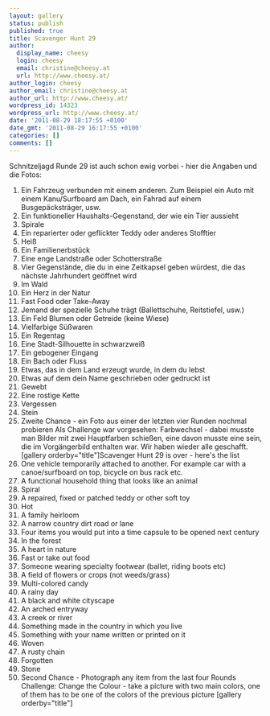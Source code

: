 ```yaml
---
layout: gallery
status: publish
published: true
title: Scavenger Hunt 29
author:
  display_name: cheesy
  login: cheesy
  email: christine@cheesy.at
  url: http://www.cheesy.at/
author_login: cheesy
author_email: christine@cheesy.at
author_url: http://www.cheesy.at/
wordpress_id: 14323
wordpress_url: http://www.cheesy.at/
date: '2011-08-29 18:17:55 +0100'
date_gmt: '2011-08-29 16:17:55 +0100'
categories: []
comments: []
---
```

<!--:de-->Schnitzeljagd Runde 29 ist auch schon ewig vorbei - hier die Angaben und die Fotos:
1. Ein Fahrzeug verbunden mit einem anderen. Zum Beispiel ein Auto mit einem Kanu/Surfboard am Dach, ein Fahrad auf einem Busgepäcksträger, usw.
2. Ein funktioneller Haushalts-Gegenstand, der wie ein Tier aussieht
3. Spirale
4. Ein reparierter oder geflickter Teddy oder anderes Stofftier
5. Heiß
6. Ein Familienerbstück
7. Eine enge Landstraße oder Schotterstraße
8. Vier Gegenstände, die du in eine Zeitkapsel geben würdest, die das nächste Jahrhundert geöffnet wird
9. Im Wald
10. Ein Herz in der Natur
11. Fast Food oder Take-Away
12. Jemand der spezielle Schuhe trägt (Ballettschuhe, Reitstiefel, usw.)
13. Ein Feld Blumen oder Getreide (keine Wiese)
14. Vielfarbige Süßwaren
15. Ein Regentag
16. Eine Stadt-Silhouette in schwarzweiß
17. Ein gebogener Eingang
18. Ein Bach oder Fluss
19. Etwas, das in dem Land erzeugt wurde, in dem du lebst
20. Etwas auf dem dein Name geschrieben oder gedruckt ist
21. Gewebt
22. Eine rostige Kette
23. Vergessen
24. Stein
25. Zweite Chance - ein Foto aus einer der letzten vier Runden nochmal probieren
Als Challenge war vorgesehen: Farbwechsel - dabei musste man Bilder mit zwei Hauptfarben schießen, eine davon musste eine sein, die im Vorgängerbild enthalten war.
Wir haben wieder alle geschafft.
[gallery orderby="title"]<!--:--><!--:en-->Scavenger Hunt 29 is over - here's the list
1. One vehicle temporarily attached to another. For example car with a canoe/surfboard on top, bicycle on bus rack etc.
2. A functional household thing that looks like an animal
3. Spiral
4. A repaired, fixed or patched teddy or other soft toy
5. Hot
6. A family heirloom
7. A narrow country dirt road or lane
8. Four items you would put into a time capsule to be opened next century
9. In the forest
10. A heart in nature
11. Fast or take out food
12. Someone wearing specialty footwear (ballet, riding boots etc)
13. A field of flowers or crops (not weeds/grass)
14. Multi-colored candy
15. A rainy day
16. A black and white cityscape
17. An arched entryway
18. A creek or river
19. Something made in the country in which you live
20. Something with your name written or printed on it
21. Woven
22. A rusty chain
23. Forgotten
24. Stone
25. Second Chance - Photograph any item from the last four Rounds
Challenge: Change the Colour - take a picture with two main colors, one of them has to be one of the colors of the previous picture
[gallery orderby="title"]
<!--:-->
